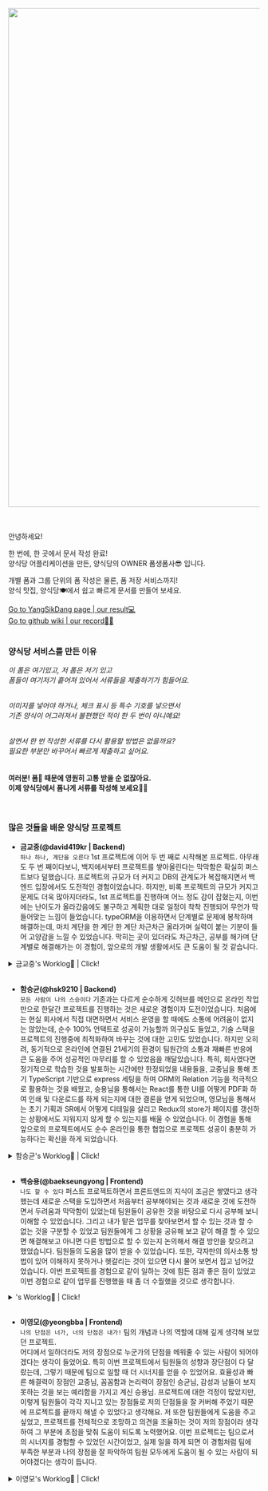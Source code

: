 <img src="https://user-images.githubusercontent.com/67185299/104673885-f3c34800-5725-11eb-8a78-58dec6f0a67f.png" width="1000"></img>
<br>
<br>
<br>

안녕하세요!  
  
한 번에, 한 곳에서 문서 작성 완료!  
양식당 어플리케이션을 만든, 양식당의 OWNER 폼생폼사😎 입니다.  

개별 폼과 그룹 단위의 폼 작성은 물론, 폼 저장 서비스까지!  
양식 맛집, 양식당🍽️에서 쉽고 빠르게 문서를 만들어 보세요.  
  
[Go to YangSikDang page | our result💻](https://yangsikdang.ml/)  
[Go to github wiki | our record✍🏻](https://github.com/codestates/FormLive-FormDie_Client/wiki)
<br>
<br>

### 양식당 서비스를 만든 이유
  
_이 폼은 여기있고, 저 폼은 저기 있고_  
_폼들이 여기저기 흩어져 있어서 서류들을 제출하기가 힘들어요._  
<br>

_이미지를 넣어야 하거나, 체크 표시 등 특수 기호를 넣으면서_  
_기존 양식이 어그러져서 불편했던 적이 한 두 번이 아니예요!_  
<br>

_살면서 한 번 작성한 서류를 다시 활용할 방법은 없을까요?_  
_필요한 부분만 바꾸어서 빠르게 제출하고 싶어요._  
<br>
<br>
**여러분! 폼📜 때문에 영원히 고통 받을 순 없잖아요.**  
**이제 양식당에서 폼나게 서류를 작성해 보세요✍🏻**  
<br>
<br>
  
### 많은 것들을 배운 양식당 프로젝트
- **금교중(@david419kr | Backend)**  
`하나 하나, 계단을 오른다`
1st 프로젝트에 이어 두 번 째로 시작해본 프로젝트. 아무래도 두 번 째이다보니, 백지에서부터 프로젝트를 쌓아올린다는 막막함은 확실히 퍼스트보다 덜했습니다. 프로젝트의 규모가 더 커지고 DB의 관계도가 복잡해지면서 백엔드 입장에서도 도전적인 경험이었습니다. 하지만, 비록 프로젝트의 규모가 커지고 문제도 더욱 많아지더라도, 1st 프로젝트를 진행하며 어느 정도 감이 잡혔는지, 이번에는 난이도가 올라갔음에도 불구하고 계획한 대로 일정이 착착 진행되어 무언가 딱 들어맞는 느낌이 들었습니다. typeORM을 이용하면서 단계별로 문제에 봉착하며 해결하는데, 마치 계단을 한 계단 한 계단 차근차근 올라가며 실력이 붙는 기분이 들어 고양감을 느낄 수 있었습니다. 막히는 곳이 있더라도 차근차근, 공부를 해가며 단계별로 해결해가는 이 경험이, 앞으로의 개발 생활에서도 큰 도움이 될 것 같습니다.
<details>
<summary>금교중's Worklog📜 | Click!</summary>
<div markdown="3">
<br>

![badge](https://img.shields.io/static/v1?label=Github&message=david419kr&color=blue&style=for-the-badge&logo=github)  

- **Role** : Team Member  
- **Position** : Back-end
- **Stack** : nodejs, Javascript, MySQL, aws EC2, aws RDS, React, passport, typeORM
- **Works** :  
  1. 프로토타입에 기반하여 스키마 설계 및 제작
      - dbDiagram을 이용하여 뼈대를 설계
      - 그 뼈대를 토대로 typeORM으로 모델을 작성.
      - typeORM은 typescript에서 이용하기 아주 편리하나, 공식문서의 질이 sequelize에 비해 많이 떨어지는듯한 느낌을 받았다.
  2. 엔드포인트 설계 및 API 문서 작성
      - REST API에 대하여 약간이나마 공부하고 그에 기반하여 엔드포인트를 설계함
      - 엔드포인트 설계한 것에 따라 GitBook을 이용하여 API 문서를 작성
  3. passport을 이용한 인증 구현
      - 이전에는 jwt를 써보았으니 이번에는 passport를 이용하여 세션 인증을 구현.
      - 소셜 로그인도 이전에는 맨땅에서부터 구현해보았으나, 이번에는 passport를 이용해서 구현하였다.
  4. 유저 프로필 사진 업로드 기능 구현
      - multer를 이용하여 이미지를 업로드 받은 후 이를 이용 할 수 있도록 DB에 정보를 저장.
  5. 유저가 작성한 양식을 업로드, 수정, 삭제, 로드 할 수 있도록 구현
      - JSON 형태로 폼 데이터를 받아 이를 DB에 저장.
  6. 그 외 ORM과 DB 쿼리 관련 전반
      - relation과 join을 이용한 데이터 쿼리 처리
  7. aws EC2 HTTPS 배포 설정
      - .env를 이용하여 환경변수 관리.
      - 로컬에서 실행시에는 HTTP로 실행되며 EC2에서 실행 될 때는 자동으로는 HTTPS로 실행되도록 설정.

</div>
</details>
<br>

- **함승균(@hsk9210 | Backend)**  
`모든 사람이 나의 스승이다`
기존과는 다르게 순수하게 깃허브를 메인으로 온라인 작업만으로 한달간 프로젝트를 진행하는 것은 새로운 경험이자 도전이었습니다. 처음에는 현실 회사에서 직접 대면하면서 서비스 운영을 할 때에도 소통에 어려움이 없지는 않았는데, 순수 100% 언택트로 성공이 가능할까 의구심도 들었고, 기술 스택을 프로젝트의 진행중에 최적화하여 바꾸는 것에 대한 고민도 있었습니다. 하지만 오히려, 동기적으로 온라인에 연결된 21세기의 환경이 팀원간의 소통과 재빠른 반응에 큰 도움을 주어 성공적인 마무리를 할 수 있었음을 깨달았습니다. 특히, 회사였다면 정기적으로 학습한 것을 발표하는 시간에만 한정되었을 내용들을, 교중님을 통해 초기 TypeScript 기반으로 express 세팅을 하며 ORM의 Relation 기능을 적극적으로 활용하는 것을 배웠고, 승용님을 통해서는 React를 통한 UI를 어떻게 PDF화 하여 인쇄 및 다운로드를 하게 되는지에 대한 결론을 얻게 되었으며, 영모님을 통해서는 초기 기획과 SR에서 어떻게 디테일을 살리고 Redux의 store가 페이지를 갱신하는 상황에서도 지워지지 않게 할 수 있는지를 배울 수 있었습니다. 이 경험을 통해 앞으로의 프로젝트에서도 순수 온라인을 통한 협업으로 프로젝트 성공이 충분히 가능하다는 확신을 하게 되었습니다.
<details>
<summary>함승균's Worklog📜 | Click!</summary>
<div markdown="4">
<br>

![badge](https://img.shields.io/static/v1?label=Github&message=hsk9210&color=blue&style=for-the-badge&logo=github)  

- **Role** : Team Member  
- **Position** : Back-end
- **Stack** :  nodejs, Javascript, TypeScript, TypeORM, passport, MySQL, aws EC2, React-pdf
- **Works** :  
  0. 플로우차트 설정
     - 전체 프로젝트의 UI에 따른 플로우차트 기록
  1. 개발환경 설정
     - `typeorm-model-generator`등 연관모듈을 통해 ORM 엔티티 생성 테스트.
  2. 개발용 아키텍처 및 테크트리 설계 평가
     - 초기에 도입할 인증관리(passport.js), DB(mongoDB, MySQL)와 ORM(Sequelize, TypeORM)을
       기획안에 따른 테스트를 통해 어느 기술을 도입할지에 대한 적합성 평가.
  3. 회원가입 구현
     - 로컬에서는 `passport`, `bcrypt`를 이용한 회원가입 구현
     - OAuth 2.0 에서는 Naver OAuth를 대상으로 개발.
  4. 회원탈퇴
     - `session` id 체크를 통해 회원탈퇴
     - 탈퇴 후 Home 루트로 리다이렉트 처리
  5. user controller 리팩토링
     - 기존 코드를 재사용이 가능하게 각 메소드를 전역으로 분리.
  6. GET /form API
     - 페이지네이션, 조회순&최신순 정렬, 검색어Like, 총 양식 개수 등 범용 api로 작성.
  7. GET /user API
     - 작성 후 API response 스펙 변경에 따른 리팩토링.
  8. PATCH, GET /group API
     - 초기 SQL 버전 쿼리문 작성.
  9. POST /suggestion
     - Multer를 통한 client to server 파일 업로드 API 구현.
  10. React-pdf(front)
     - 초기 NextJS 페이지에 붙일 테스트 페이지 작성.
</div>
</details>
<br>

- **백승용(@baekseungyong | Frontend)**   
`나도 할 수 있다` 퍼스트 프로젝트하면서 프론트엔드의 지식이 조금은 쌓였다고 생각했는데 새로운 스택을 도입하면서 처음부터 공부해야되는 것과 새로운 것에 도전하면서 두려움과 막막함이 있었는데 팀원들이 공유한 것을 바탕으로 다시 공부해 보니 이해할 수 있었습니다. 그리고 내가 맡은 업무를 찾아보면서 할 수 있는 것과 할 수 없는 것을 구분할 수 있었고 팀원들에게 그 상황을 공유해 보고 같이 해결 할 수 있으면 해결해보고 아니면 다른 방법으로 할 수 있는지 논의해서 해결 방안을 찾으려고 했었습니다. 팀원들의 도움을 많이 받을 수 있었습니다. 또한, 각자만의 의사소통 방법이 있어 이해하지 못하거나 헷갈리는 것이 있으면 다시 물어 보면서 집고 넘어갔었습니다. 이번 프로젝트를 경험으로 같이 일하는 것에 힘든 점과 좋은 점이 있었고 이번 경험으로 같이 업무를 진행했을 때 좀 더 수월했을 것으로 생각합니다.
<details>
<summary>'s Worklog📜 | Click!</summary>
<div markdown="1">
<br>

![badge](https://img.shields.io/static/v1?label=Github&message=baekseungyong&color=blue&style=for-the-badge&logo=github)  

- **Role** : Team Member  
- **Position** : Front-end
- **Stack** : React, React Hooks, Redux, React-Saga, Next JS, CSS, Javascript, HTML, AWS S3
- **Works** :  
  1. 와이어프레임 작성
      - 페이지 구성 및 와이어프레임 작성을 위해 prototype을 작성
      - prototype을 기반으로 PPT로 와이어프레임 작성
  2. Index Page 
      - 루트(/) 페이지 UI 구현
      - 웹 서비스 설명을 위해 css animation 및 @keyframes를 사용하여 슬라이드 애니메이션 구현
      - css flex를 사용하여 레이아웃 배치
  3. 로그인 / 회원가입 페이지 UI 구현
      - css transition을 통해 사이드에서 나타나게 구현
      - useForm을 사용하여 input 구현
      - css ::placeholer를 사용하여 placeholder의 색상과 위치 조정
      - css flex를 사용하여 레이아웃 배치
  4. 파일 업로드하여 서버에 파일 보내는 기능 구현
      - FormData로 파일 업로드와 useForm을 사용하여 파일 업로드한 것을 서버로 전송할 수 있게 기능 구현
  5. History 페이지 UI 및 데이터 렌더
      - next js의 getInitProps를 사용하여 서버에서 데이터를 받아온 후에
        redux-saga를 통해 state 값을 변경하여 데이터 값을 렌더함
  6. @react-pdf/renderer 라이브러리를 통해 이미지 및 텍스트 미리보기 구현
      - pdf에 이미지와 텍스트의 위치 값을 고정 시킴
      - next js에서 이미지 불러오기 위해 next-images를 추가 설치
      - 이미지 위에 텍스트를 얹혀놓기 위해 StyleSheet를 사용
</div>
</details>
<br>

- **이영모(@yeongbba | Frontend)**  
`나의 단점은 너가, 너의 단점은 내가!` 팀의 개념과 나의 역할에 대해 깊게 생각해 보았던 프로젝트.  
어디에서 일하더라도 저의 장점으로 누군가의 단점을 메워줄 수 있는 사람이 되어야 겠다는 생각이 들었어요. 특히 이번 프로젝트에서 팀원들의 성향과 장단점이 다 달랐는데, 그렇기 때문에 팀으로 일할 때 더 시너지를 얻을 수 있었어요. 효율성과 빠른 해결력이 장점인 교중님, 꼼꼼함과 논리력이 장점인 승균님, 감성과 남들이 보지 못하는 것을 보는 예리함을 가지고 계신 승용님. 프로젝트에 대한 걱정이 많았지만, 이렇게 팀원들이 각각 지니고 있는 장점들로 저의 단점들을 잘 커버해 주었기 때문에 프로젝트를 끝까지 해낼 수 있었다고 생각해요. 저 또한 팀원들에게 도움을 주고 싶었고, 프로젝트를 전체적으로 조망하고 의견을 조율하는 것이 저의 장점이라 생각하여 그 부분에 초점을 맞춰 도움이 되도록 노력했어요. 이번 프로젝트는 팀으로서의 시너지를 경험할 수 있었던 시간이었고, 실제 일을 하게 되면 이 경험처럼 팀에 부족한 부분과 나의 장점을 잘 파악하여 팀원 모두에게 도움이 될 수 있는 사람이 되어야겠다는 생각이 듭니다.
<details>
<summary>이영모's Worklog📜 | Click!</summary>
<div markdown="2">
<br>

![badge](https://img.shields.io/static/v1?label=Github&message=yeongbba&color=blue&style=for-the-badge&logo=github)  

- **Role** : Team Leader  
- **Position** : Front-end
- **Stack** : Typescript, React, React Hooks, Next JS, Redux, Redux-Saga, Redux-Persist, Postcss, HTML, Nginx, HTTPS, EC2, Route53 
- **Works** :  
  1. UI Design 문서 작성  
      - UI & UX를 중심으로, 실제 화면과 같이 구현하는 작업 진행
      - 메인 소개, 로그인, 홈, 폼 작성 페이지 등 약 15장의 페이지 UI 구현
      - 구현된 화면들을 토대로 백엔드에서부터 프론트엔드까지의 데이터 흐름에 대한 내용 정립
  2. https 설정 및 Deploy 환경 구축
      - AWS EC2와 Nginx를 사용하여, 클라이언트와 서버 배포 환경 세팅
      - Freenom, Route53을 사용하여 도메인 설정을 한 후, letsencrypt로 https 적용
      - next js로 정적 파일을 배포하기 위해, Nginx로 리버스 프록시 설정
  3. 프론트엔드 스택들의 연결 및 작업 환경 설정
      - Typescript, Next JS, React, Redux, Redux-Saga의 Config 환경 설정 및 연결 작업 진행
      - css에 사용될 font 파일과 아이콘 svg 파일 준비
      - postcss를 이용해 공통적으로 사용될 color와 font 값 변수화
  4. User CRUD
      - User 가입, 프로필 확인, 수정, 삭제 UI 제작
      - 회원가입 및 수정, 삭제 시 유효성 검사 기능 추가
      - FormData를 활용하여 이미지 프리뷰 기능과 업로드 기능 제작
  5. Main & Home Page
      - Main Page & Home Page UI 구현
      - 로그인 여부, Path 종류에 따라 분류하여, 다르게 SSR이 작동되도록 처리
  6. Form & Form Group Page
      - Form Page & Form Group Page UI 구현
      - React의 useState를 활용해 여러 개 중 한 개만 선택, 한 번에 여러 개 선택 하는 기능을 구현
  7. dynamic routing
      - next js의 dynamic routing을 이용하여, 폼 아이디 별로 다른 페이지로 이동하게 함. 
      - history, Form, FormGroup 페이지에서 작성 완료인지, 임시 저장인지에 따라 폼 작성 혹은 PDF 페이지로 구별하여 랜더링.
  8. redux persist
      - PDF 페이지로 넘어갈 때, 새로고침 되면서 데이터가 유실되는 현상을 막기 위해 Redux Persist 도입.  
      - 필요한 부분인 Form에 대한 부분만 Persist 효과를 주어, User에 관한 스테이트는 유동적으로 운영.

</div>
</details>
<br>

